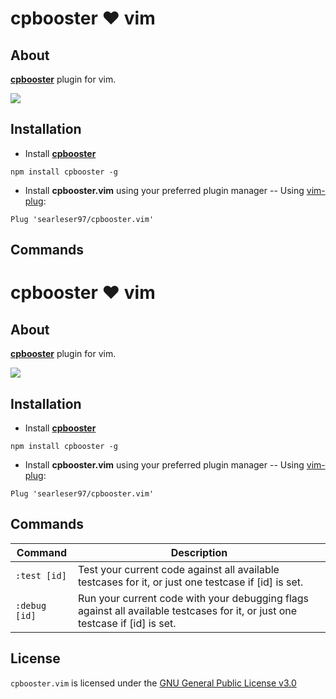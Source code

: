 # cpbooster :heart: vim

## About

[**cpbooster**](https://github.com/searleser97/cpbooster) plugin for vim.

<img src="https://searleser97.gitlab.io/competitive-programming-notes/cpbooster/cpbooster.gif"/>

## Installation

- Install [**cpbooster**](https://github.com/searleser97/cpbooster)

```
npm install cpbooster -g
```

- Install **cpbooster.vim** using your preferred plugin manager
  -- Using [vim-plug](https://github.com/junegunn/vim-plug):

```vim
Plug 'searleser97/cpbooster.vim'
```

## Commands


# cpbooster :heart: vim

## About

[**cpbooster**](https://github.com/searleser97/cpbooster) plugin for vim.

<img src="https://searleser97.gitlab.io/competitive-programming-notes/cpbooster/cpbooster.gif"/>

## Installation

- Install [**cpbooster**](https://github.com/searleser97/cpbooster)

```
npm install cpbooster -g
```

- Install **cpbooster.vim** using your preferred plugin manager
  -- Using [vim-plug](https://github.com/junegunn/vim-plug):

```vim
Plug 'searleser97/cpbooster.vim'
```

## Commands

|    Command     |                                                          Description                                                         |
|-------         |-----------------------------------------------------------------------------------------------------                         |
|  `:test [id]`  |              Test your current code against all available testcases for it, or just one testcase if [id] is set.             |
| `:debug [id]`  | Run your current code with your debugging flags against all available testcases for it, or just one testcase if [id] is set. |


## License

```cpbooster.vim``` is licensed under the [GNU General Public License v3.0](https://github.com/searleser97/cpbooster.vim/blob/master/LICENSE)